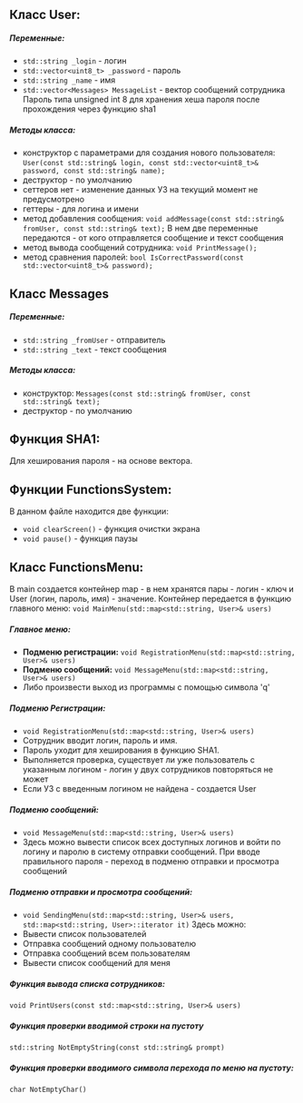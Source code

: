 ## Класс User:
##### Переменные:
- `std::string _login` - логин
- `std::vector<uint8_t> _password` - пароль
- `std::string _name` - имя
- `std::vector<Messages> MessageList` - вектор сообщений сотрудника
Пароль типа unsigned int 8 для хранения хеша пароля после прохождения через функцию sha1
##### Методы класса:
- конструктор с параметрами для создания нового пользователя:
  `User(const std::string& login, const std::vector<uint8_t>& password, const std::string& name);`
- деструктор - по умолчанию
- сеттеров нет - изменение данных УЗ на текущий момент не предусмотрено
- геттеры - для логина и имени
- метод добавления сообщения:
  `void addMessage(const std::string& fromUser, const std::string& text);`
  В нем две переменные передаются - от кого отправляется сообщение и текст сообщения
- метод вывода сообщений сотрудника:
  `void PrintMessage();`
- метод сравнения паролей:
  `bool IsCorrectPassword(const std::vector<uint8_t>& password);`
## Класс Messages
##### Переменные:
- `std::string _fromUser` - отправитель
- `std::string _text` - текст сообщения
##### Методы класса:
- конструктор:
  `Messages(const std::string& fromUser, const std::string& text);`
- деструктор - по умолчанию
## Функция SHA1:
Для хеширования пароля - на основе вектора.
## Функции FunctionsSystem:
В данном файле находится две функции:
- `void clearScreen()` - функция очистки экрана
- `void pause()` - функция паузы
## Класс FunctionsMenu:
В main создается контейнер map - в нем хранятся пары - логин - ключ и User (логин, пароль, имя) - значение.
Контейнер передается в функцию главного меню:
`void MainMenu(std::map<std::string, User>& users)`
##### Главное меню:
- **Подменю регистрации:**
  `void RegistrationMenu(std::map<std::string, User>& users)`
- **Подменю сообщений:**
  `void MessageMenu(std::map<std::string, User>& users)`
- Либо произвести выход из программы с помощью символа 'q'
##### Подменю Регистрации:
- `void RegistrationMenu(std::map<std::string, User>& users)`
- Сотрудник вводит логин, пароль и имя.
- Пароль уходит для хеширования в функцию SHA1.
- Выполняется проверка, существует ли уже пользователь с указанным логином - логин у двух сотрудников повторяться не может
- Если УЗ с введенным логином не найдена - создается User
##### Подменю сообщений:
- `void MessageMenu(std::map<std::string, User>& users)`
- Здесь можно вывести список всех доступных логинов и войти по логину и паролю в систему отправки сообщений. При вводе правильного пароля - переход в подменю отправки и просмотра сообщений
##### Подменю отправки и просмотра сообщений:
- `void SendingMenu(std::map<std::string, User>& users, std::map<std::string, User>::iterator it)`
Здесь можно:
- Вывести список пользователей
- Отправка сообщений одному пользователю
- Отправка сообщений всем пользователям
- Вывести список сообщений для меня
##### Функция вывода списка сотрудников:
`void PrintUsers(const std::map<std::string, User>& users)`
##### Функция проверки вводимой строки на пустоту
`std::string NotEmptyString(const std::string& prompt)`
##### Функция проверки вводимого символа перехода по меню на пустоту:
`char NotEmptyChar()`
